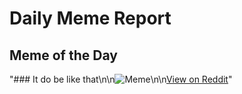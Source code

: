 # Daily Meme Report

## Meme of the Day
"### It do be like that\n\n![Meme](https://i.redd.it/orn2b3va2mre1.png)\n\n[View on Reddit](https://redd.it/1jmjw5k)"
